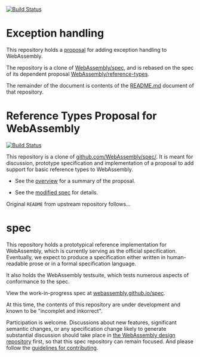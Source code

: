 [![Build Status](https://travis-ci.org/WebAssembly/spec.svg?branch=master)](https://travis-ci.org/WebAssembly/spec)

# Exception handling

This repository
holds a
[proposal](https://github.com/WebAssembly/exception-handling/blob/master/proposals/Exceptions.md) for
adding exception handling to WebAssembly.

The repository is a clone
of [WebAssembly/spec](https://github.com/WebAssembly/spec), and is rebased on the spec of its dependent proposal [WebAssembly/reference-types](https://github.com/WebAssembly/reference-types).

The remainder of the document is contents of the [README.md](https://github.com/WebAssembly/reference-types/blob/master/README.md)
document of that repository.

# Reference Types Proposal for WebAssembly

[![Build Status](https://travis-ci.org/WebAssembly/reference-types.svg?branch=master)](https://travis-ci.org/WebAssembly/reference-types)

This repository is a clone of [github.com/WebAssembly/spec/](https://github.com/WebAssembly/spec/).
It is meant for discussion, prototype specification and implementation of a proposal to add support for basic reference types to WebAssembly.

* See the [overview](proposals/reference-types/Overview.md) for a summary of the proposal.

* See the [modified spec](https://webassembly.github.io/reference-types/core/) for details.

Original `README` from upstream repository follows...

# spec

This repository holds a prototypical reference implementation for WebAssembly,
which is currently serving as the official specification. Eventually, we expect
to produce a specification either written in human-readable prose or in a formal
specification language.

It also holds the WebAssembly testsuite, which tests numerous aspects of
conformance to the spec.

View the work-in-progress spec at [webassembly.github.io/spec](https://webassembly.github.io/spec/).

At this time, the contents of this repository are under development and known
to be "incomplet and inkorrect".

Participation is welcome. Discussions about new features, significant semantic
changes, or any specification change likely to generate substantial discussion
should take place in
[the WebAssembly design repository](https://github.com/WebAssembly/design)
first, so that this spec repository can remain focused. And please follow the
[guidelines for contributing](Contributing.md).
